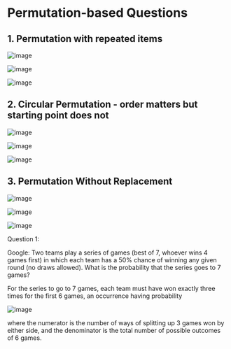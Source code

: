 # Permutation-based Questions

## 1. Permutation with repeated items

![image](https://github.com/yangshiteng/Data-Science-Learning-Path/assets/60442877/9600a979-5f3c-4cc4-ae36-2eb12e23d238)

![image](https://github.com/yangshiteng/Data-Science-Learning-Path/assets/60442877/7d930217-70ac-4120-98db-39f319b3b86d)

![image](https://github.com/yangshiteng/Data-Science-Learning-Path/assets/60442877/1dfab870-a67e-489a-973b-b5ad7e4e3b83)

## 2. Circular Permutation - order matters but starting point does not

![image](https://github.com/yangshiteng/Data-Science-Learning-Path/assets/60442877/fda59f55-68fb-4952-aa8f-ddc715395231)

![image](https://github.com/yangshiteng/Data-Science-Learning-Path/assets/60442877/c7f4ad2f-3b0b-4889-8505-050a19bc3dc1)

![image](https://github.com/yangshiteng/Data-Science-Learning-Path/assets/60442877/308178b0-9999-4cee-950a-e96948db7d6b)

## 3. Permutation Without Replacement

![image](https://github.com/yangshiteng/Data-Science-Learning-Path/assets/60442877/5bd56508-4f7c-41bf-a6ec-986316aa2ddf)

![image](https://github.com/yangshiteng/Data-Science-Learning-Path/assets/60442877/0b6c051c-1114-47b1-bddf-0840cb2fab70)

![image](https://github.com/yangshiteng/Data-Science-Learning-Path/assets/60442877/28f2a6f1-d0a5-4643-af8b-da35db88f227)





Question 1:

Google: Two teams play a series of games (best of 7, whoever wins 4 games first) in which each team has a 50% chance of winning any given round (no draws allowed). What is the probability that the series goes to 7 games?

For the series to go to 7 games, each team must have won exactly three times for the first 6 games, an occurrence having probability

![image](https://user-images.githubusercontent.com/60442877/192422763-d2a942b7-b312-483a-a1ef-b5f728947e0b.png)

where the numerator is the number of ways of splitting up 3 games won by either side, and the denominator is the total number of possible outcomes of 6 games.
